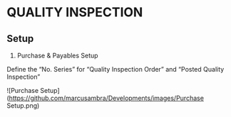 QUALITY INSPECTION
==================

Setup
-----

1.  Purchase & Payables Setup

Define the “No. Series” for “Quality Inspection Order” and “Posted
Quality Inspection”

![Purchase Setup](https://github.com/marcusambra/Developments/images/Purchase Setup.png)
